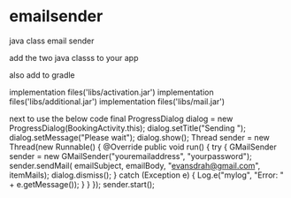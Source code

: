 # emailsender
java class email sender


add the two java classs to your app 

also add to gradle

   implementation files('libs/activation.jar')
    implementation files('libs/additional.jar')
    implementation files('libs/mail.jar')

 next to use the below code 
final ProgressDialog dialog = new ProgressDialog(BookingActivity.this);
        dialog.setTitle("Sending ");
        dialog.setMessage("Please wait");
        dialog.show();
        Thread sender = new Thread(new Runnable() {
            @Override
            public void run() {
                try {
                    GMailSender sender = new GMailSender("youremailaddress", "yourpassword");
                    sender.sendMail(
                            emailSubject,
                            emailBody,
                            "evansdrah@gmail.com",
                            itemMails);
                    dialog.dismiss();
                } catch (Exception e) {
                    Log.e("mylog", "Error: " + e.getMessage());
                }
            }
        });
        sender.start();

